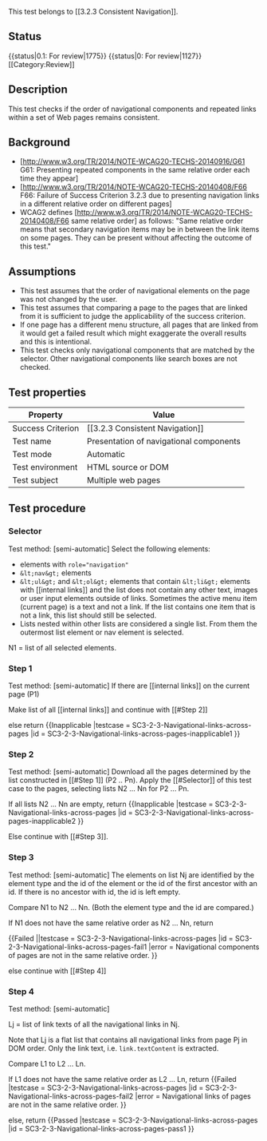 This test belongs to [[3.2.3 Consistent Navigation]].

## Status
{{status|0.1: For review|1775}}
{{status|0: For review|1127}}
[[Category:Review]]

## Description
This test checks if the order of navigational components and repeated links within a set of Web pages remains consistent.

## Background
- [http://www.w3.org/TR/2014/NOTE-WCAG20-TECHS-20140916/G61 G61: Presenting repeated components in the same relative order each time they appear]
- [http://www.w3.org/TR/2014/NOTE-WCAG20-TECHS-20140408/F66 F66: Failure of Success Criterion 3.2.3 due to presenting navigation links in a different relative order on different pages]
- WCAG2 defines [http://www.w3.org/TR/2014/NOTE-WCAG20-TECHS-20140408/F66 same relative order] as follows: "Same relative order means that secondary navigation items may be in between the link items on some pages. They can be present without affecting the outcome of this test."

## Assumptions
- This test assumes that the order of navigational elements on the page was not changed by the user.
- This test assumes that comparing a page to the pages that are linked from it is sufficient to judge the applicability of the success criterion.
- If one page has a different menu structure, all pages that are linked from it would get a failed result which might exaggerate the overall results and this is intentional.
- This test checks only navigational components that are matched by the selector. Other navigational components like search boxes are not checked.

## Test properties

| Property         | Value
|------------------|----
|Success Criterion |[[3.2.3 Consistent Navigation]]
|Test name         |Presentation of navigational components
|Test mode         |Automatic
|Test environment  |HTML source or DOM
|Test subject      | Multiple web pages


## Test procedure

### Selector
Test method: [semi-automatic]
Select the following elements:
- elements with `role="navigation"`
- `&lt;nav&gt;` elements
- `&lt;ul&gt;` and `&lt;ol&gt;` elements that contain `&lt;li&gt;` elements with [[internal links]] and the list does not contain any other text, images or user input elements outside of links. Sometimes the active menu item (current page) is a text and not a link. If the list contains one item that is not a link, this list should still be selected.
- Lists nested within other lists are considered a single list. From them the outermost list element or nav element is selected.

N1 = list of all selected elements.

### Step 1
Test method: [semi-automatic]
If there are [[internal links]] on the current page (P1)

Make list of all [[internal links]] and continue with [[#Step 2]]

else return
{{Inapplicable
|testcase = SC3-2-3-Navigational-links-across-pages
|id = SC3-2-3-Navigational-links-across-pages-inapplicable1
}}

### Step 2
Test method: [semi-automatic]
Download all the pages determined by the list constructed in [[#Step 1]] (P2 .. Pn).
Apply the [[#Selector]] of this test case to the pages, selecting lists N2 ... Nn for P2 ... Pn.

If all lists N2 ... Nn are empty, return
{{Inapplicable
|testcase = SC3-2-3-Navigational-links-across-pages
|id = SC3-2-3-Navigational-links-across-pages-inapplicable2
}}

Else continue with [[#Step 3]].

### Step 3
Test method: [semi-automatic]
The elements on list Nj are identified by the element type and the id of the element or the id of the first ancestor with an id. If there is no ancestor with id, the id is left empty.

Compare N1 to N2 ... Nn. (Both the element type and the id are compared.)

If N1 does not have the same relative order as N2 ... Nn, return

{{Failed
||testcase = SC3-2-3-Navigational-links-across-pages
|id = SC3-2-3-Navigational-links-across-pages-fail1
|error = Navigational components of pages are not in the same relative order.
}}

else continue with [[#Step 4]]

### Step 4
Test method: [semi-automatic]

Lj = list of link texts of all the navigational links in Nj.

Note that Lj is a flat list that contains all navigational links from page Pj in DOM order.
Only the link text, i.e. `link.textContent` is extracted.

Compare L1 to L2 ... Ln.

If L1 does not have the same relative order as L2 ... Ln, return
{{Failed
|testcase = SC3-2-3-Navigational-links-across-pages
|id = SC3-2-3-Navigational-links-across-pages-fail2
|error = Navigational links of pages are not in the same relative order.
}}

else, return
{{Passed
|testcase = SC3-2-3-Navigational-links-across-pages
|id = SC3-2-3-Navigational-links-across-pages-pass1
}}
